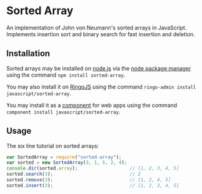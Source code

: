 # Sorted Array #

An implementation of John von Neumann's sorted arrays in JavaScript. Implements insertion sort and binary search for fast insertion and deletion.

## Installation ##

Sorted arrays may be installed on [node.js](http://nodejs.org/ "node.js") via the [node package manager](https://npmjs.org/ "npm") using the command `npm install sorted-array`.

You may also install it on [RingoJS](http://ringojs.org/ "Home - RingoJS") using the command `ringo-admin install javascript/sorted-array`.

You may install it as a [component](https://github.com/component/component "component/component") for web apps using the command `component install javascript/sorted-array`.

## Usage ##

The six line tutorial on sorted arrays:

```javascript
var SortedArray = require("sorted-array");
var sorted = new SortedArray(3, 1, 5, 2, 4);
console.dir(sorted.array);                   // [1, 2, 3, 4, 5]
sorted.search(3);                            // 2
sorted.remove(3);                            // [1, 2, 4, 5]
sorted.insert(3);                            // [1, 2, 3, 4, 5]
```
